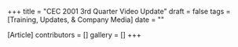 +++
title = "CEC 2001 3rd Quarter Video Update"
draft = false
tags = [Training, Updates, & Company Media]
date = ""

[Article]
contributors = []
gallery = []
+++